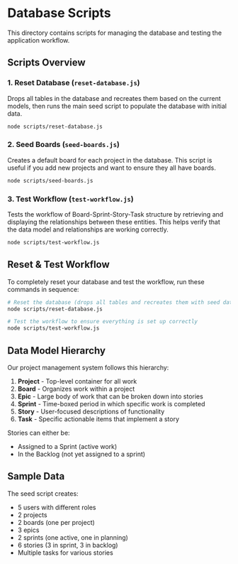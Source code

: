 # Database Scripts

This directory contains scripts for managing the database and testing the application workflow.

## Scripts Overview

### 1. Reset Database (`reset-database.js`)

Drops all tables in the database and recreates them based on the current models, then runs the main seed script to populate the database with initial data.

```bash
node scripts/reset-database.js
```

### 2. Seed Boards (`seed-boards.js`)

Creates a default board for each project in the database. This script is useful if you add new projects and want to ensure they all have boards.

```bash
node scripts/seed-boards.js
```

### 3. Test Workflow (`test-workflow.js`)

Tests the workflow of Board-Sprint-Story-Task structure by retrieving and displaying the relationships between these entities. This helps verify that the data model and relationships are working correctly.

```bash
node scripts/test-workflow.js
```

## Reset & Test Workflow

To completely reset your database and test the workflow, run these commands in sequence:

```bash
# Reset the database (drops all tables and recreates them with seed data)
node scripts/reset-database.js

# Test the workflow to ensure everything is set up correctly
node scripts/test-workflow.js
```

## Data Model Hierarchy

Our project management system follows this hierarchy:

1. **Project** - Top-level container for all work
2. **Board** - Organizes work within a project
3. **Epic** - Large body of work that can be broken down into stories
4. **Sprint** - Time-boxed period in which specific work is completed
5. **Story** - User-focused descriptions of functionality
6. **Task** - Specific actionable items that implement a story

Stories can either be:
- Assigned to a Sprint (active work)
- In the Backlog (not yet assigned to a sprint)

## Sample Data

The seed script creates:
- 5 users with different roles
- 2 projects
- 2 boards (one per project)
- 3 epics
- 2 sprints (one active, one in planning)
- 6 stories (3 in sprint, 3 in backlog)
- Multiple tasks for various stories 